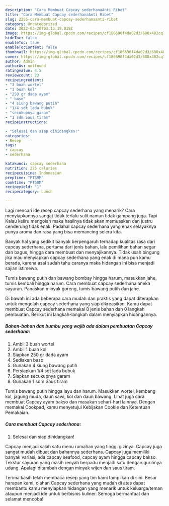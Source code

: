 ```yaml
---
description: "Cara Membuat Capcay sederhanaAnti Ribet"
title: "Cara Membuat Capcay sederhanaAnti Ribet"
slug: 2255-cara-membuat-capcay-sederhanaanti-ribet
category: Uncategorized
date: 2022-03-20T03:13:19.019Z
image: https://img-global.cpcdn.com/recipes/cf186690f4da02d3/680x482cq70/capcay-sederhana-foto-resep-utama.jpg
hideToc: false
enableToc: true
enableTocContent: false
thumbnail: https://img-global.cpcdn.com/recipes/cf186690f4da02d3/680x482cq70/capcay-sederhana-foto-resep-utama.jpg
cover: https://img-global.cpcdn.com/recipes/cf186690f4da02d3/680x482cq70/capcay-sederhana-foto-resep-utama.jpg
author: Admin
authorAv: notfound
ratingvalue: 4.5
reviewcount: 23
recipeingredient:
- "3 buah wortel"
- "1 buah kol"
- "250 gr dada ayam"
- " baso"
- "4 siung bawang putih"
- "1/4 sdt lada bubuk"
- "secukupnya garam"
- "1 sdm Saus tiram"
recipeinstructions:

- "Selesai dan siap dihidangkan!"
categories:
- Resep
tags:
- capcay
- sederhana

katakunci: capcay sederhana 
nutrition: 225 calories
recipecuisine: Indonesian
preptime: "PT39M"
cooktime: "PT60M"
recipeyield: "1"
recipecategory: Lunch

---
```



Lagi mencari ide resep capcay sederhana yang menarik? Cara menyiapkannya sangat tidak terlalu sulit namun tidak gampang juga. Tapi Kalau keliru mengolah maka hasilnya tidak akan memuaskan dan justru cenderung tidak enak. Padahal capcay sederhana yang enak selayaknya punya aroma dan rasa yang bisa memancing selera kita.


Banyak hal yang sedikit banyak berpengaruh terhadap kualitas rasa dari capcay sederhana, pertama dari jenis bahan, lalu pemilihan bahan segar dan bagus, hingga cara membuat dan menyajikannya. Tidak usah bingung jika mau menyiapkan capcay sederhana yang enak di mana pun kamu berada, karena asal sudah tahu caranya maka hidangan ini bisa menjadi sajian istimewa.

Tumis bawang putih dan bawang bombay hingga harum, masukkan jahe, tumis kembali hingga harum. Cara membuat capcay sederhana aneka sayuran. Panaskan minyak goreng, tumis bawang putih dan jahe.


Di bawah ini ada beberapa cara mudah dan praktis yang dapat diterapkan untuk mengolah capcay sederhana yang siap dikreasikan. Kamu dapat membuat Capcay sederhana memakai 8 jenis bahan dan 0 langkah pembuatan. Berikut ini langkah-langkah dalam menyiapkan hidangannya.

<!--inarticleads1-->

##### Bahan-bahan dan bumbu yang wajib ada dalam pembuatan Capcay sederhana:

1. Ambil 3 buah wortel
1. Ambil 1 buah kol
1. Siapkan 250 gr dada ayam
1. Sediakan  baso
1. Gunakan 4 siung bawang putih
1. Persiapkan 1/4 sdt lada bubuk
1. Siapkan secukupnya garam
1. Gunakan 1 sdm Saus tiram


Tumis bawang putih hingga layu dan harum. Masukkan wortel, kembang kol, jagung muda, daun sawi, kol dan daun bawang. Lihat juga cara membuat Capcay ayam bakso dan masakan sehari-hari lainnya. Dengan memakai Cookpad, kamu menyetujui Kebijakan Cookie dan Ketentuan Pemakaian. 

<!--inarticleads2-->

##### Cara membuat Capcay sederhana:


1. Selesai dan siap dihidangkan!

Capcay menjadi salah satu menu rumahan yang tinggi gizinya. Capcay juga sangat mudah dibuat dan bahannya sederhana. Capcay juga memiliki banyak variasi, ada capcay seafood, capcay ayam hingga capcay bakso. Tekstur sayuran yang masih renyah berpadu menjadi satu dengan gurihnya udang. Apalagi ditambah dengan minyak wijen dan saus tiram. 

Terima kasih telah membaca resep yang tim kami tampilkan di sini. Besar harapan kami, olahan Capcay sederhana yang mudah di atas dapat membantu kamu menyiapkan hidangan yang menarik untuk keluarga/teman ataupun menjadi ide untuk berbisnis kuliner. Semoga bermanfaat dan selamat mencoba!

